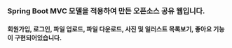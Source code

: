 ### Spring Boot MVC 모델을 적용하여 만든 오픈소스 공유 웹입니다.
#### 회원가입, 로그인, 파일 업로드, 파일 다운로드, 사진 및 일러스트 목록보기, 좋아요 기능이 구현되어있습니다.



